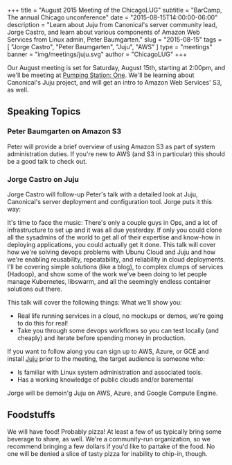 +++
title = "August 2015 Meeting of the ChicagoLUG"
subtitle = "BarCamp, The annual Chicago unconference"
date = "2015-08-15T14:00:00-06:00"
description = "Learn about Juju from Canonical's server community lead, Jorge Castro, and learn about various components of Amazon Web Services from Linux admin, Peter Baumgarten."
slug = "2015-08-15"
tags = [ "Jorge Castro", "Peter Baumgarten", "Juju", "AWS" ] 
type = "meetings"
banner = "img/meetings/juju.svg"
author = "ChicagoLUG"
+++

Our August meeting is set for Saturday, August 15th, starting at 2:00pm,
and we'll be meeting at [Pumping Station: One](http://chicagolug.org/locations/psone.html). We'll be learning
about Canonical's Juju project, and will get an intro to Amazon Web
Services' S3, as well.

Speaking Topics
---------------

### Peter Baumgarten on Amazon S3

Peter will provide a brief overview of using Amazon S3 as part of system
administration duties. If you're new to AWS (and S3 in particular) this
should be a good talk to check out.

### Jorge Castro on Juju

Jorge Castro will follow-up Peter's talk with a detailed look at Juju,
Canonical's server deployment and configuration tool. Jorge puts it this
way:

It's time to face the music: There's only a couple guys in Ops, and a
lot of infrastructure to set up and it was all due yesterday. If only
you could clone all the sysadmins of the world to get all of their
expertise and know-how in deploying applications, you could actually get
it done. This talk will cover how we're solving devops problems with
Ubunu Cloud and Juju and how we're enabling reusability, repeatability,
and reliability in cloud deployments. I'll be covering simple solutions
(like a blog), to complex clumps of services (Hadoop), and show some of
the work we've been doing to let people manage Kubernetes, libswarm, and
all the seemingly endless container solutions out there.

This talk will cover the following things: What we'll show you:

-   Real life running services in a cloud, no mockups or demos, we're
    going to do this for real!
-   Take you through some devops workflows so you can test locally
    (and cheaply) and iterate before spending money in production.

If you want to follow along you can sign up to AWS, Azure, or GCE and
install [Juju](http://jujucharms.com) prior to the meeting, the target
audience is someone who:

-   Is familiar with Linux system administration and associated tools.
-   Has a working knowledge of public clouds and/or baremental

Jorge will be demoin'g Juju on AWS, Azure, and Google Compute Engine.

Foodstuffs
----------

We will have food! Probably pizza! At least a few of us typically bring
some beverage to share, as well. We're a community-run organization, so
we recommend bringing a few dollars if you'd like to partake of the
food. No one will be denied a slice of tasty pizza for inability to
chip-in, though.
